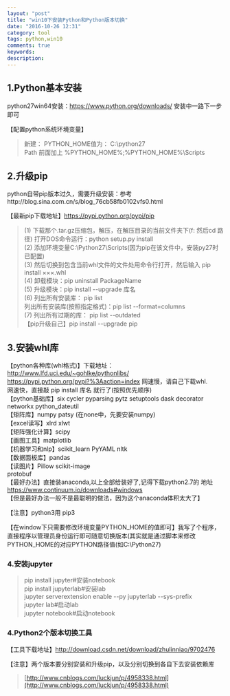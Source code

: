 ```yaml
---
layout: "post"
title: "win10下安装Python和Python版本切换"
date: "2016-10-26 12:31"
category: tool
tags: python,win10
comments: true
keywords:
description:
---
```


## 1.Python基本安装

python27win64安装：https://www.python.org/downloads/  安装中一路下一步即可

【配置python系统环境变量】

> 新建： PYTHON_HOME值为： C:\python27    
> Path 前面加上  %PYTHON_HOME%;%PYTHON_HOME%\Scripts


## 2.升级pip

python自带pip版本过久，需要升级安装：参考http://blog.sina.com.cn/s/blog_76cb58fb0102vfs0.html

【最新pip下载地址】https://pypi.python.org/pypi/pip

> (1) 下载那个.tar.gz压缩包，解压，在解压目录的当前文件夹下(f: 然后cd 路径)  打开DOS命令运行：python setup.py install    
> (2) 添加环境变量C:\Python27\Scripts(因为pip在该文件中，安装py27时已配置)    
> (3) 然后切换到包含当前whl文件的文件处用命令行打开，然后输入 pip install ×××.whl    
> (4) 卸载模块：pip uninstall PackageName    
> (5) 升级模块：pip install --upgrade 库名    
> (6) 列出所有安装库： pip list    
>      列出所有安装库(按照指定格式)：pip list --format=columns    
>  (7) 列出所有过期的库： pip list --outdated    
> 【pip升级自己】pip install --upgrade pip

## 3.安装whl库

【python各种库(whl格式)】下载地址：    
 	http://www.lfd.uci.edu/~gohlke/pythonlibs/    
	https://pypi.python.org/pypi?%3Aaction=index
网速慢，请自己下载whl.    
网速快，直接敲 pip install 库名  就行了(按照优先顺序)    
【python基础库】six  cycler pyparsing pytz setuptools dask decorator  networkx python_dateutil    
【矩阵库】numpy  patsy (在none中，先要安装numpy)    
【excel读写】xlrd xlwt    
【矩阵强化计算】scipy    
【画图工具】matplotlib    
【机器学习和nlp】scikit_learn PyYAML nltk    
【数据面板库】pandas    
【读图片】Pillow   scikit-image    
protobuf    
【最好办法】直接装anaconda,以上全部给装好了,记得下载python2.7的 地址 https://www.continuum.io/downloads#windows    
【但是最好办法一般不是最聪明的做法，因为这个anaconda体积太大了】    

【注意】python3用 pip3

【在window下只需要修改环境变量PYTHON_HOME的值即可】我写了个程序，直接程序以管理员身份运行即可随意切换版本(其实就是通过脚本来修改PYTHON_HOME的对应PYTHON路径值(如C:\Python27)

### 4.安装jupyter

> pip install jupyter#安装notebook    
> pip install jupyterlab#安装lab    
> jupyter serverextension enable --py jupyterlab --sys-prefix    
> jupyter lab#启动lab    
> jupyter notebook#启动notebook    

### 4.Python2个版本切换工具

【工具下载地址】http://download.csdn.net/download/zhulinniao/9702476

【注意】两个版本要分别安装和升级pip，以及分别切换到各自下去安装依赖库

> [http://www.cnblogs.com/luckjun/p/4958338.html](http://www.cnblogs.com/luckjun/p/4958338.html)
